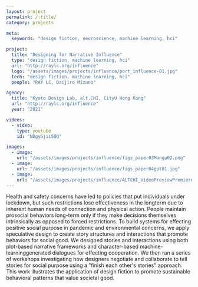 ```yaml
---
layout: project
permalink: /:title/
category: projects

meta:
  keywords: "design fiction, neuroscience, machine learning, hci"

project:
  title: "Designing for Narrative Influence"
  type: "design fiction, machine learning, hci"
  url: "http://raylc.org/influence"
  logo: "/assets/images/projects/influence/port_influence-01.jpg"
  tech: "design fiction, machine learning, hci"
  people: "RAY LC, Daijiro Mizuno"

agency:
  title: "Kyoto Design Lab, alt.CHI, CityU Hong Kong"
  url: "http://raylc.org/influence"
  year: "2021"

videos:
  - video:
    type: youtube
    id: "NDgyGjii50Q"

images:
  - image:
    url: "/assets/images/projects/influence/figs_paper03Manga02.png"
  - image:
    url: "/assets/images/projects/influence/figs_paper04gpt01.jpg"
  - image:
    url: "/assets/images/projects/influence/ALTCHI_VideoPreviewPremiere.gif"
---
```

<p>Health and safety concerns have led to policies that put individuals under lockdown, but such restrictions lose effectiveness in the longterm due to inherent human needs of connection and physical action. People maintain prosocial behaviors long-term only if they make decisions themselves intrinsically as opposed to forced restrictions. To build systems for effecting positive social purpose in pandemic and environmental concerns, we apply speculative design to create story structures and interactions that promote behaviors for social good. We designed stories and interactions using both plot-based narrative frameworks and character-based machine-learninggenerated dialogues for effecting cooperation. We then ran a series of workshops investigating how designers negotiate and collaborate to tell stories for social purpose using a "finish each other's stories" approach. This work illustrates the application of design fiction to promote sustainable behavioral patterns that value societal good.</p>
